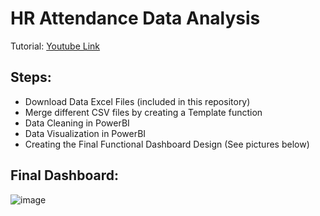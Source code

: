 # HR Attendance Data Analysis

Tutorial: [Youtube Link](https://youtu.be/JC66t9eM10s?si=SBqzCfLSgmz9eqTk)

## Steps:
- Download Data Excel Files (included in this repository)
- Merge different CSV files by creating a Template function
- Data Cleaning in PowerBI
- Data Visualization in PowerBI
- Creating the Final Functional Dashboard Design (See pictures below)
  
## Final Dashboard:
![image](https://github.com/ShaddAhmed14/HR-data-analytics/assets/77004048/817a23e6-352f-4e3d-9fcd-d80552d96159)
